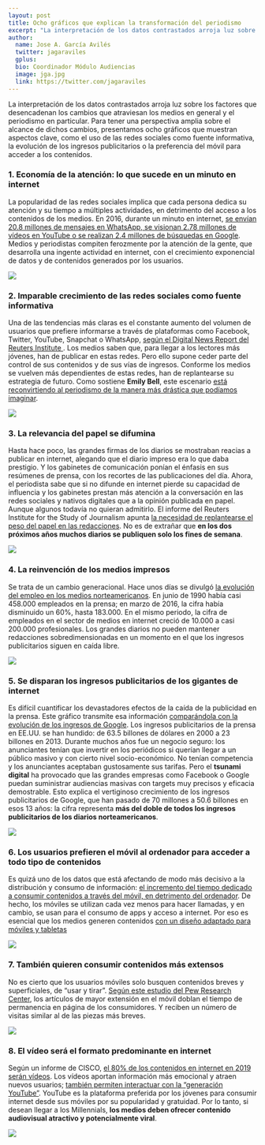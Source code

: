 ```yaml
---
layout: post
title: Ocho gráficos que explican la transformación del periodismo
excerpt: "La interpretación de los datos contrastados arroja luz sobre los factores que desencadenan los cambios que atraviesan los medios en general y el periodismo en particular.  Para tener una perspectiva amplia sobre el alcance de dichos cambios, presentamos ocho gráficos que muestran aspectos clave, como el uso de las redes sociales como fuente informativa, la evolución de los ingresos publicitarios o la preferencia del móvil para acceder a los contenidos."
author:
  name: Jose A. García Avilés
  twitter: jagaraviles
  gplus:  
  bio: Coordinador Módulo Audiencias
  image: jga.jpg
  link: https://twitter.com/jagaraviles
---
```

La interpretación de los datos contrastados arroja luz sobre los factores que desencadenan los cambios que atraviesan los medios en general y el periodismo en particular.  Para tener una perspectiva amplia sobre el alcance de dichos cambios, presentamos ocho gráficos que muestran aspectos clave, como el uso de las redes sociales como fuente informativa, la evolución de los ingresos publicitarios o la preferencia del móvil para acceder a los contenidos. 

### 1.	Economía de la atención: lo que sucede en un minuto en internet

La popularidad de las redes sociales implica que cada persona dedica su atención y su tiempo a múltiples actividades, en detrimento del acceso a los contenidos de los medios. En 2016, durante un minuto en internet, [se envían 20.8 millones de mensajes en WhatsApp, se visionan 2.78 millones de vídeos en YouTube o se realizan 2.4 millones de búsquedas en Google](http://www.excelacom.com/resources/blog/2016-update-what-happens-in-one-internet-minute). Medios y periodistas compiten ferozmente por la atención de la gente, que desarrolla una ingente actividad en internet, con el crecimiento exponencial de datos y de contenidos generados por los usuarios.

![](https://dl.dropboxusercontent.com/u/3578704/shots/grafi1.jpg)

### 2. Imparable crecimiento de las redes sociales como fuente informativa

Una de las tendencias más claras es el constante aumento del volumen de usuarios que prefiere informarse a través de plataformas como Facebook, Twitter, YouTube, Snapchat o WhatsApp, [según el Digital News Report del Reuters Institute ](http://www.digitalnewsreport.org/survey/2015/sources-of-news-2015/) . Los medios saben que, para llegar a los lectores más jóvenes, han de publicar en estas redes. Pero ello supone ceder parte del control de sus contenidos y de sus vías de ingresos. Conforme los medios se vuelven más dependientes de estas redes, han de replantearse su estrategia de futuro. Como sostiene **Emily Bell**, este escenario [está reconvirtiendo al periodismo de la manera más drástica que podíamos imaginar](http://www.digitalnewsreport.org/essays/2015/the-rise-of-mobile-and-social-news/ ).

![](https://dl.dropboxusercontent.com/u/3578704/shots/grafi2.jpg)
 
### 3.	La relevancia del papel se difumina

Hasta hace poco, las grandes firmas de los diarios se mostraban reacias a publicar en internet, alegando que el diario impreso era lo que daba prestigio. Y los gabinetes de comunicación ponían el énfasis en sus resúmenes de prensa, con los recortes de las publicaciones del día.  Ahora, el periodista sabe que si no difunde en internet pierde su capacidad de influencia y los gabinetes prestan más atención a la conversación en las redes sociales y nativos digitales que a la opinión publicada en papel. Aunque algunos todavía no quieran admitirlo. El informe del Reuters Institute for the Study of Journalism apunta [la necesidad de replantearse el peso del papel en las redacciones](http://www.digitalnewsreport.org/survey/2015/executive-summary-and-key-findings-2015/). No es de extrañar que **en los dos próximos años muchos diarios se publiquen solo los fines de semana**.
 
![](https://dl.dropboxusercontent.com/u/3578704/shots/grafi3.jpg)

### 4.	La reinvención de los medios impresos

Se trata de un cambio generacional. Hace unos días se divulgó [la evolución del empleo en los medios norteamericanos](http://uk.businessinsider.com/internet-publishing-vs-newspaper-employment-2016-6). En junio de 1990 había casi 458.000 empleados en la prensa; en marzo de 2016, la cifra había disminuido un 60%, hasta 183.000. En el mismo periodo, la cifra de empleados en el sector de medios en internet  creció de 10.000 a casi 200.000 profesionales. Los grandes diarios no pueden mantener redacciones sobredimensionadas en un momento en el que los ingresos publicitarios siguen en caída libre.
 
![](https://dl.dropboxusercontent.com/u/3578704/shots/grafi4.jpg)

### 5. Se disparan los ingresos publicitarios de los gigantes de internet

Es difícil cuantificar los devastadores efectos de la caída de la publicidad en la prensa. Este gráfico transmite esa información [comparándola con la evolución de los ingresos de Google](http://www.brookings.edu/research/essays/2014/bad-news). Los ingresos publicitarios de la prensa en EE.UU. se han hundido: de 63.5 billones de dólares en 2000 a 23 billones en 2013. Durante muchos años fue un negocio seguro: los anunciantes tenían que invertir en los periódicos si querían llegar a un público masivo y con cierto nivel socio-económico. No tenían competencia y los anunciantes aceptaban gustosamente sus tarifas. Pero el **tsunami digital** ha provocado que las grandes empresas como Facebook o Google puedan suministrar audiencias masivas con targets muy precisos y eficacia demostrable. Esto explica el vertiginoso crecimiento de los ingresos publicitarios de Google, que han pasado de 70 millones a 50.6 billones en esos 13 años: la cifra representa **más del doble de todos los ingresos publicitarios de los diarios norteamericanos**.
 
![](https://dl.dropboxusercontent.com/u/3578704/shots/grafi5.jpg)

### 6.	Los usuarios prefieren el móvil al ordenador para acceder a todo tipo de contenidos

Es quizá uno de los datos que está afectando de modo más decisivo a la distribución y consumo de información: [el incremento del tiempo dedicado a consumir contenidos a través del móvil, en detrimento del ordenador](http://www.smartinsights.com/mobile-marketing/mobile-marketing-analytics/mobile-marketing-statistics/). De hecho, los móviles se utilizan cada vez menos para hacer llamadas, y en cambio, se usan para el consumo de apps y acceso a internet. Por eso es esencial que los medios generen contenidos [con un diseño adaptado para móviles y tabletas](http://mip.umh.es/blog/2016/04/28/mobile-first-jornadas-innnovacion-periodismo/)

![](https://dl.dropboxusercontent.com/u/3578704/shots/grafi6.jpg)

 
### 7.	También quieren consumir contenidos más extensos

No es cierto que los usuarios móviles solo busquen contenidos breves y superficiales, de “usar y tirar”. [Según este estudio del Pew Research Center](http://www.journalism.org/2016/05/05/long-form-reading-shows-signs-of-life-in-our-mobile-news-world/), los artículos de mayor extensión en el móvil doblan el tiempo de permanencia  en página de los consumidores. Y reciben un número de visitas similar al de las piezas más breves.
 
![](https://dl.dropboxusercontent.com/u/3578704/shots/grafi7.jpg)

### 8.	El vídeo será el formato predominante en internet

Según un informe de CISCO, [el 80% de los contenidos en internet en 2019 serán vídeos](http://blogs.cisco.com/sp/2015-cisco-vni-complete-forecast-update-key-trends-include-mobility-m2m-and-multimedia-content).  Los vídeos aportan información más emocional y atraen nuevos usuarios; [también permiten interactuar con la “generación YouTube”](http://mip.umh.es/blog/2016/05/22/consumo-video-online/). YouTube es la plataforma preferida por los jóvenes para consumir internet desde sus móviles por su popularidad y gratuidad. Por lo tanto, si desean llegar a los Millennials, **los medios deben ofrecer contenido audiovisual  atractivo y potencialmente viral**.
 
 ![](https://dl.dropboxusercontent.com/u/3578704/shots/grafi8.jpg)

